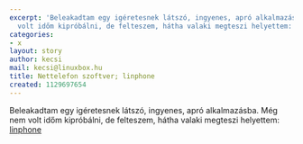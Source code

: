 ```yaml
---
excerpt: 'Beleakadtam egy igéretesnek látszó, ingyenes, apró alkalmazásba. Még nem
  volt időm kipróbálni, de felteszem, hátha valaki megteszi helyettem: <a href="http://www.linphone.org/?lang=us&rubrique=1">linphone</a>'
categories:
- x
layout: story
author: kecsi
mail: kecsi@linuxbox.hu
title: Nettelefon szoftver; linphone
created: 1129697654
---
```

Beleakadtam egy igéretesnek látszó, ingyenes, apró alkalmazásba. Még nem volt időm kipróbálni, de felteszem, hátha valaki megteszi helyettem: <a href="http://www.linphone.org/?lang=us&rubrique=1">linphone</a>
